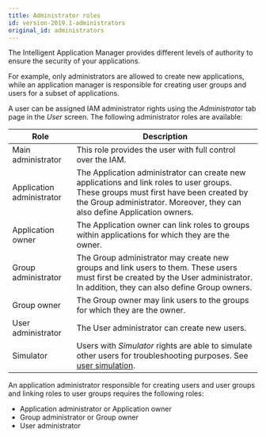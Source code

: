 ```yaml
---
title: Administrator roles
id: version-2019.1-administrators
original_id: administrators
---
```


The Intelligent Application Manager provides different levels of authority to ensure the security of your applications.

For example, only administrators are allowed to create new applications, while an application manager is responsible for creating user groups and users for a subset of applications. 

A user can be assigned IAM administrator rights using the *Administrator* tab page in the *User* screen. The following administrator roles are available:

| Role                      | Description                                                  |
| ------------------------- | ------------------------------------------------------------ |
| Main administrator        | This role provides the user with full control over the IAM.  |
| Application administrator | The Application administrator can create new applications and link roles to user groups. These groups must first have been created by the Group administrator. Moreover, they can also define Application owners. |
| Application owner         | The Application owner can link roles to groups within applications for which they are the owner. |
| Group administrator       | The Group administrator may create new groups and link users to them. These users must first be created by the User administrator. In addition, they can also define Group owners. |
| Group owner               | The Group owner may link users to the groups for which they are the owner. |
| User administrator        | The User administrator can create new users.                 |
| Simulator                 | Users with *Simulator* rights are able to simulate other users for troubleshooting purposes. See [user simulation](user_simulation). |

An application administrator responsible for creating users and user groups and linking roles to user groups requires the following roles:

- Application administrator or Application owner
- Group administrator or Group owner
- User administrator